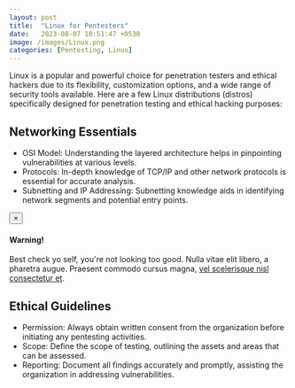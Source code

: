 ```yaml
---
layout: post
title:  "Linux for Pentesters"
date:   2023-08-07 10:51:47 +0530
image: /images/Linux.png
categories: [Pentesting, Linux]
---
```

Linux is a popular and powerful choice for penetration testers and ethical hackers due to its flexibility, customization options, and a wide range of security tools available. Here are a few Linux distributions (distros) specifically designed for penetration testing and ethical hacking purposes:

## Networking Essentials

- OSI Model: Understanding the layered architecture helps in pinpointing vulnerabilities at various levels.
- Protocols: In-depth knowledge of TCP/IP and other network protocols is essential for accurate analysis.
- Subnetting and IP Addressing: Subnetting knowledge aids in identifying network segments and potential entry points.


<div class="alert alert-dismissible alert-success">
  <button type="button" class="close" data-dismiss="alert">&times;</button>
  <h4>Warning!</h4>
  <p>Best check yo self, you're not looking too good. Nulla vitae elit libero, a pharetra augue. Praesent commodo cursus magna, <a href="#" class="alert-link">vel scelerisque nisl consectetur et</a>.</p>
</div>

## Ethical Guidelines

- Permission: Always obtain written consent from the organization before initiating any pentesting activities.
- Scope: Define the scope of testing, outlining the assets and areas that can be assessed.
- Reporting: Document all findings accurately and promptly, assisting the organization in addressing vulnerabilities.


